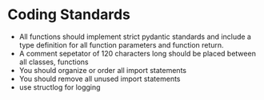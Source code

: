 # Coding Standards

* All functions should implement strict pydantic standards and include a type definition for all function parameters and function return.
* A comment sepetator of 120 characters long should be placed between all classes, functions
* You should organize or order all import statements
* You should remove all unused import statements
* use structlog for logging